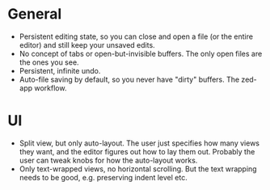 # General

- Persistent editing state, so you can close and open a file (or the entire editor) and still keep your unsaved edits.
- No concept of tabs or open-but-invisible buffers.  The only open files are the ones you see.
- Persistent, infinite undo.
- Auto-file saving by default, so you never have "dirty" buffers.  The zed-app workflow.

# UI

- Split view, but only auto-layout.  The user just specifies how many views they want, and the editor figures out how to lay them out.  Probably the user can tweak knobs for how the auto-layout works.
- Only text-wrapped views, no horizontal scrolling.  But the text wrapping needs to be good, e.g. preserving indent level etc.